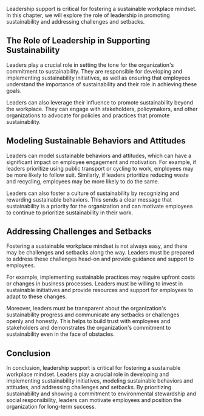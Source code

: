 
Leadership support is critical for fostering a sustainable workplace mindset. In this chapter, we will explore the role of leadership in promoting sustainability and addressing challenges and setbacks.

The Role of Leadership in Supporting Sustainability
---------------------------------------------------

Leaders play a crucial role in setting the tone for the organization's commitment to sustainability. They are responsible for developing and implementing sustainability initiatives, as well as ensuring that employees understand the importance of sustainability and their role in achieving these goals.

Leaders can also leverage their influence to promote sustainability beyond the workplace. They can engage with stakeholders, policymakers, and other organizations to advocate for policies and practices that promote sustainability.

Modeling Sustainable Behaviors and Attitudes
--------------------------------------------

Leaders can model sustainable behaviors and attitudes, which can have a significant impact on employee engagement and motivation. For example, if leaders prioritize using public transport or cycling to work, employees may be more likely to follow suit. Similarly, if leaders prioritize reducing waste and recycling, employees may be more likely to do the same.

Leaders can also foster a culture of sustainability by recognizing and rewarding sustainable behaviors. This sends a clear message that sustainability is a priority for the organization and can motivate employees to continue to prioritize sustainability in their work.

Addressing Challenges and Setbacks
----------------------------------

Fostering a sustainable workplace mindset is not always easy, and there may be challenges and setbacks along the way. Leaders must be prepared to address these challenges head-on and provide guidance and support to employees.

For example, implementing sustainable practices may require upfront costs or changes in business processes. Leaders must be willing to invest in sustainable initiatives and provide resources and support for employees to adapt to these changes.

Moreover, leaders must be transparent about the organization's sustainability progress and communicate any setbacks or challenges openly and honestly. This helps to build trust with employees and stakeholders and demonstrates the organization's commitment to sustainability even in the face of obstacles.

Conclusion
----------

In conclusion, leadership support is critical for fostering a sustainable workplace mindset. Leaders play a crucial role in developing and implementing sustainability initiatives, modeling sustainable behaviors and attitudes, and addressing challenges and setbacks. By prioritizing sustainability and showing a commitment to environmental stewardship and social responsibility, leaders can motivate employees and position the organization for long-term success.

